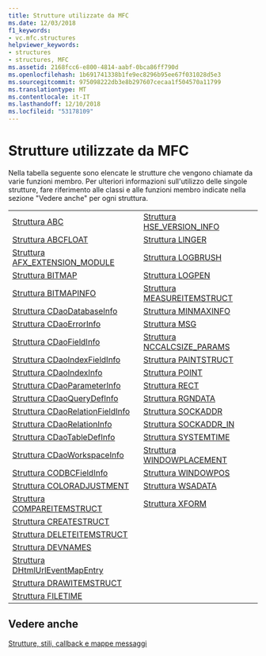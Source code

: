 ```yaml
---
title: Strutture utilizzate da MFC
ms.date: 12/03/2018
f1_keywords:
- vc.mfc.structures
helpviewer_keywords:
- structures
- structures, MFC
ms.assetid: 2168fcc6-e800-4814-aabf-0bca86ff790d
ms.openlocfilehash: 1b691741338b1fe9ec8296b95ee67f031028d5e3
ms.sourcegitcommit: 975098222db3e8b297607cecaa1f504570a11799
ms.translationtype: MT
ms.contentlocale: it-IT
ms.lasthandoff: 12/10/2018
ms.locfileid: "53178109"
---
```

# <a name="structures-used-by-mfc"></a>Strutture utilizzate da MFC

Nella tabella seguente sono elencate le strutture che vengono chiamate da varie funzioni membro. Per ulteriori informazioni sull'utilizzo delle singole strutture, fare riferimento alle classi e alle funzioni membro indicate nella sezione "Vedere anche" per ogni struttura.

|||
|-|-|
|[Struttura ABC](/windows/desktop/api/wingdi/ns-wingdi-_abc)|[Struttura HSE_VERSION_INFO](../../mfc/reference/hse-version-info-structure.md)|
|[Struttura ABCFLOAT](/windows/desktop/api/wingdi/ns-wingdi-_abcfloat)|[Struttura LINGER](/windows/desktop/api/winsock/ns-winsock-linger)|
|[Struttura AFX_EXTENSION_MODULE](../../mfc/reference/afx-extension-module-structure.md)|[Struttura LOGBRUSH](/windows/desktop/api/wingdi/ns-wingdi-taglogbrush)|
|[Struttura BITMAP](/windows/desktop/api/wingdi/ns-wingdi-tagbitmap)|[Struttura LOGPEN](/windows/desktop/api/Wingdi/ns-wingdi-taglogpen)|
|[Struttura BITMAPINFO](/windows/desktop/api/wingdi/ns-wingdi-tagbitmapinfo)|[Struttura MEASUREITEMSTRUCT](/windows/desktop/api/winuser/ns-winuser-tagmeasureitemstruct)|
|[Struttura CDaoDatabaseInfo](../../mfc/reference/cdaodatabaseinfo-structure.md)|[Struttura MINMAXINFO](/windows/desktop/api/winuser/ns-winuser-tagminmaxinfo)|
|[Struttura CDaoErrorInfo](../../mfc/reference/cdaoerrorinfo-structure.md)|[Struttura MSG](/windows/desktop/api/winuser/ns-winuser-tagmsg)|
|[Struttura CDaoFieldInfo](../../mfc/reference/cdaofieldinfo-structure.md)|[Struttura NCCALCSIZE_PARAMS](/windows/desktop/api/winuser/ns-winuser-tagnccalcsize_params)|
|[Struttura CDaoIndexFieldInfo](../../mfc/reference/cdaoindexfieldinfo-structure.md)|[Struttura PAINTSTRUCT](/windows/desktop/api/winuser/ns-winuser-tagpaintstruct)|
|[Struttura CDaoIndexInfo](../../mfc/reference/cdaoindexinfo-structure.md)|[Struttura POINT](/windows/desktop/api/windef/ns-windef-tagpoint)|
|[Struttura CDaoParameterInfo](../../mfc/reference/cdaoparameterinfo-structure.md)|[Struttura RECT](/windows/desktop/api/windef/ns-windef-tagrect)|
|[Struttura CDaoQueryDefInfo](../../mfc/reference/cdaoquerydefinfo-structure.md)|[Struttura RGNDATA](/windows/desktop/api/wingdi/ns-wingdi-_rgndata)|
|[Struttura CDaoRelationFieldInfo](../../mfc/reference/cdaorelationfieldinfo-structure.md)|[Struttura SOCKADDR](/windows/desktop/winsock/sockaddr-2)|
|[Struttura CDaoRelationInfo](../../mfc/reference/cdaorelationinfo-structure.md)|[Struttura SOCKADDR_IN](/windows/desktop/winsock/sockaddr-2)|
|[Struttura CDaoTableDefInfo](../../mfc/reference/cdaotabledefinfo-structure.md)|[Struttura SYSTEMTIME](https://msdn.microsoft.com/library/windows/desktop/ms724950)
|[Struttura CDaoWorkspaceInfo](../../mfc/reference/cdaoworkspaceinfo-structure.md)|[Struttura WINDOWPLACEMENT](/windows/desktop/api/winuser/ns-winuser-tagwindowplacement)|
|[Struttura CODBCFieldInfo](../../mfc/reference/codbcfieldinfo-structure.md)|[Struttura WINDOWPOS](/windows/desktop/api/winuser/ns-winuser-tagwindowpos)
|[Struttura COLORADJUSTMENT](/windows/desktop/api/wingdi/ns-wingdi-tagcoloradjustment)|[Struttura WSADATA](/windows/desktop/api/winsock2/ns-winsock2-wsadata)|
|[Struttura COMPAREITEMSTRUCT](/windows/desktop/api/winuser/ns-winuser-tagcompareitemstruct)|[Struttura XFORM](/windows/desktop/api/wingdi/ns-wingdi-tagxform)|
|[Struttura CREATESTRUCT](/windows/desktop/api/winuser/ns-winuser-tagcreatestructa)||
|[Struttura DELETEITEMSTRUCT](/windows/desktop/api/winuser/ns-winuser-tagdeleteitemstruct)||
|[Struttura DEVNAMES](/windows/desktop/api/commdlg/ns-commdlg-tagdevnames)||
|[Struttura DHtmlUrlEventMapEntry](../../mfc/reference/dhtmlurleventmapentry-structure.md)||
|[Struttura DRAWITEMSTRUCT](/windows/desktop/api/winuser/ns-winuser-tagdrawitemstruct)||
|[Struttura FILETIME](https://msdn.microsoft.com/library/windows/desktop/ms724284)||

## <a name="see-also"></a>Vedere anche

[Strutture, stili, callback e mappe messaggi](../../mfc/reference/structures-styles-callbacks-and-message-maps.md)

